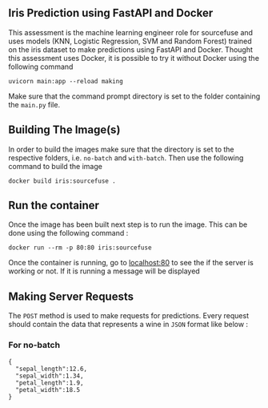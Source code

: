 ## Iris Prediction using FastAPI and Docker

This assessment is the machine learning engineer role for sourcefuse and uses models (KNN, Logistic Regression, SVM and Random Forest) trained on the iris dataset to make predictions using FastAPI and Docker. Thought this assessment uses Docker, it is possible to try it without Docker using the following command
```
uvicorn main:app --reload making
```
Make sure that the command prompt directory is set to the folder containing the `main.py` file.

## Building The Image(s)
In order to build the images make sure that the directory is set to the respective folders, i.e. `no-batch` and `with-batch`. Then use the following command to build the image
```
docker build iris:sourcefuse .
```

## Run the container
Once the image has been built next step is to run the image. This can be done using the following command :
```
docker run --rm -p 80:80 iris:sourcefuse
```
Once the container is running,  go to  [localhost:80](http://localhost:80) to see the if the server is working or not. If it is running a message will be displayed

## Making Server Requests
The `POST` method is used to make requests for predictions. Every request should contain the data that represents a wine in `JSON` format like below :

### For no-batch
```
{
  "sepal_length":12.6,
  "sepal_width":1.34,
  "petal_length":1.9,
  "petal_width":18.5
}
```
